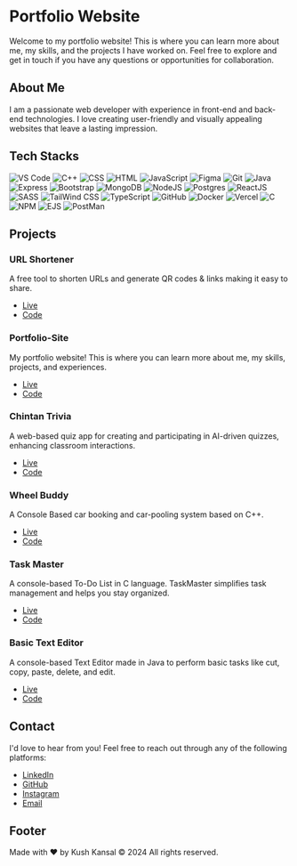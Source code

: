 # Portfolio Website

Welcome to my portfolio website! This is where you can learn more about me, my skills, and the projects I have worked on. Feel free to explore and get in touch if you have any questions or opportunities for collaboration.

## About Me

I am a passionate web developer with experience in front-end and back-end technologies. I love creating user-friendly and visually appealing websites that leave a lasting impression.

## Tech Stacks

![VS Code](https://github.com/KshKnsl/Portfolio/raw/main/TechStacks-Logo/1.png)
![C++](https://github.com/KshKnsl/Portfolio/raw/main/TechStacks-Logo/2.png)
![CSS](https://github.com/KshKnsl/Portfolio/raw/main/TechStacks-Logo/3.webp)
![HTML](https://github.com/KshKnsl/Portfolio/raw/main/TechStacks-Logo/4.jpg)
![JavaScript](https://github.com/KshKnsl/Portfolio/raw/main/TechStacks-Logo/5.svg)
![Figma](https://github.com/KshKnsl/Portfolio/raw/main/TechStacks-Logo/6.svg)
![Git](https://github.com/KshKnsl/Portfolio/raw/main/TechStacks-Logo/7.svg)
![Java](https://github.com/KshKnsl/Portfolio/raw/main/TechStacks-Logo/8.png)
![Express](https://github.com/KshKnsl/Portfolio/raw/main/TechStacks-Logo/9.svg)
![Bootstrap](https://github.com/KshKnsl/Portfolio/raw/main/TechStacks-Logo/10.svg)
![MongoDB](https://github.com/KshKnsl/Portfolio/raw/main/TechStacks-Logo/11.svg)
![NodeJS](https://github.com/KshKnsl/Portfolio/raw/main/TechStacks-Logo/12.svg)
![Postgres](https://github.com/KshKnsl/Portfolio/raw/main/TechStacks-Logo/13.svg)
![ReactJS](https://github.com/KshKnsl/Portfolio/raw/main/TechStacks-Logo/14.svg)
![SASS](https://github.com/KshKnsl/Portfolio/raw/main/TechStacks-Logo/15.svg)
![TailWind CSS](https://github.com/KshKnsl/Portfolio/raw/main/TechStacks-Logo/16.svg)
![TypeScript](https://github.com/KshKnsl/Portfolio/raw/main/TechStacks-Logo/17.svg)
![GitHub](https://github.com/KshKnsl/Portfolio/raw/main/TechStacks-Logo/18.svg)
![Docker](https://github.com/KshKnsl/Portfolio/raw/main/TechStacks-Logo/19.svg)
![Vercel](https://github.com/KshKnsl/Portfolio/raw/main/TechStacks-Logo/20.svg)
![C](https://github.com/KshKnsl/Portfolio/raw/main/TechStacks-Logo/21.png)
![NPM](https://github.com/KshKnsl/Portfolio/raw/main/TechStacks-Logo/22.svg)
![EJS](https://github.com/KshKnsl/Portfolio/raw/main/TechStacks-Logo/24.png)
![PostMan](https://github.com/KshKnsl/Portfolio/raw/main/TechStacks-Logo/25.svg)

## Projects

### URL Shortener
A free tool to shorten URLs and generate QR codes & links making it easy to share.
- [Live](https://tinyu.vercel.app/)
- [Code](https://github.com/KushKansal/URL-Shorten)

### Portfolio-Site
My portfolio website! This is where you can learn more about me, my skills, projects, and experiences.
- [Live](#)
- [Code](https://github.com/KushKansal/Portfolio)

### Chintan Trivia
A web-based quiz app for creating and participating in AI-driven quizzes, enhancing classroom interactions.
- [Live](http://chintan.42web.io/)
- [Code](https://github.com/KshKnsl/ChintanTrivia)

### Wheel Buddy
A Console Based car booking and car-pooling system based on C++.
- [Live](https://github.com/KshKnsl/WheelBuddy)
- [Code](https://github.com/KshKnsl/WheelBuddy)

### Task Master
A console-based To-Do List in C language. TaskMaster simplifies task management and helps you stay organized.
- [Live](https://github.com/KshKnsl/TaskMaster-X)
- [Code](https://github.com/KshKnsl/TaskMaster-X)

### Basic Text Editor
A console-based Text Editor made in Java to perform basic tasks like cut, copy, paste, delete, and edit.
- [Live](https://github.com/KshKnsl/TextEditor)
- [Code](https://github.com/KshKnsl/TextEditor)

## Contact

I'd love to hear from you! Feel free to reach out through any of the following platforms:
- [LinkedIn](https://www.linkedin.com/in/kushkansal/)
- [GitHub](https://github.com/KshKnsl)
- [Instagram](https://www.instagram.com/kushkkansal/)
- [Email](mailto:kushkansal0@gmail.com)

## Footer

Made with ❤️ by Kush Kansal © 2024 All rights reserved.